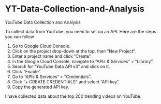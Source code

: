 # YT-Data-Collection-and-Analysis
YouTube Data Collection and Analysis

To collect data from YouTube, you need to set up an API. Here are the steps you can follow

1. Go to Google Cloud Console.
2. Click on the project drop-down at the top, then “New Project”.
3. Enter a project name and click “Create”.
4. In the Google Cloud Console, navigate to “APIs & Services” > “Library”.
5. Search for “YouTube Data API v3” and click on it.
6. Click “Enable”.
7. Go to “APIs & Services” > “Credentials”.
8. Click “+ CREATE CREDENTIALS” and select “API key”.
9. Copy the generated API key.

I have collected data about the top 200 trending videos on YouTube.

